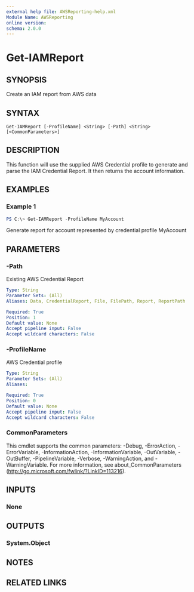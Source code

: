 ```yaml
---
external help file: AWSReporting-help.xml
Module Name: AWSReporting
online version:
schema: 2.0.0
---
```


# Get-IAMReport

## SYNOPSIS
Create an IAM report from AWS data

## SYNTAX

```
Get-IAMReport [-ProfileName] <String> [-Path] <String> [<CommonParameters>]
```

## DESCRIPTION
This function will use the supplied AWS Credential profile to generate and parse the IAM Credential
 Report. It then returns the account information.

## EXAMPLES

### Example 1
```powershell
PS C:\> Get-IAMReport -ProfileName MyAccount
```

Generate report for account represented by credential profile MyAccount

## PARAMETERS

### -Path
Existing AWS Credential Report

```yaml
Type: String
Parameter Sets: (All)
Aliases: Data, CredentialReport, File, FilePath, Report, ReportPath

Required: True
Position: 1
Default value: None
Accept pipeline input: False
Accept wildcard characters: False
```

### -ProfileName
AWS Credential profile

```yaml
Type: String
Parameter Sets: (All)
Aliases:

Required: True
Position: 0
Default value: None
Accept pipeline input: False
Accept wildcard characters: False
```

### CommonParameters
This cmdlet supports the common parameters: -Debug, -ErrorAction, -ErrorVariable, -InformationAction, -InformationVariable, -OutVariable, -OutBuffer, -PipelineVariable, -Verbose, -WarningAction, and -WarningVariable.
For more information, see about_CommonParameters (http://go.microsoft.com/fwlink/?LinkID=113216).

## INPUTS

### None
## OUTPUTS

### System.Object
## NOTES

## RELATED LINKS
